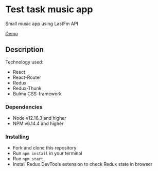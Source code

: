 # Test task music app

Small music app using LastFm API

[Demo](https://ibelet.github.io/Music-app-test-task/)

## Description

Technology used:
* React
* React-Router
* Redux
* Redux-Thunk
* Bulma CSS-framework

### Dependencies
* Node v12.16.3 and higher
* NPM v6.14.4 and higher

### Installing
* Fork and clone this repository
* Run `npm install` in your terminal
* Run `npm start`
* Install Redux DevTools extension to check Redux state in browser
